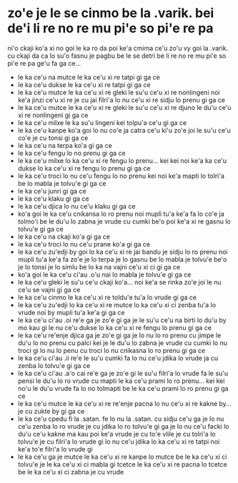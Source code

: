 zo'e je le se cinmo be la .varik. bei de'i li re no re mu pi'e so pi'e re pa
============================================================================

ni'o ckaji ko'a xi no goi le ka ro da poi ke'a cmima ce'u zo'u vy goi la .varik. cu ckaji da ca lo su'o fasnu je pagbu be le se detri be li re no re mu pi'e so pi'e re pa ge'u fa ga ce...

* le ka ce'u na mutce le ka ce'u xi re tatpi gi ga ce
* le ka ce'u dukse le ka ce'u xi re tatpi gi ga ce
* le ka ce'u mutce le ka ce'u xi re gleki le su'u ce'u xi re nonlingeni noi ke'a jinzi ce'u xi re je cu jai filri'a lo nu ce'u xi re sidju lo prenu gi ga ce
* le ka ce'u mutce le ka ce'u xi re gleki le su'u ce'u xi re djuno le du'u ce'u xi re nonlingeni gi ga ce
* le ka ce'u milxe le ka su'u lingeni kei tolpu'a ce'u gi ga ce
* le ka ce'u kanpe ko'a goi lo nu co'e ja catra ce'u ki'u zo'e joi le su'u ce'u co'e je cu tonsi gi ga ce
* le ka ce'u na terpa ko'a gi ga ce
* le ka ce'u fengu lo no prenu gi ga ce
* le ka ce'u milxe lo ka ce'u xi re fengu lo prenu... kei kei noi ke'a ka ce'u dukse lo ka ce'u xi re fengu lo prenu gi ga ce
* le ka ce'u troci lo nu ce'u fengu lo no prenu kei noi ke'a mapti lo tolri'a be lo mabla je tolvu'e gi ga ce
* le ka ce'u junri gi ga ce
* le ka ce'u klaku gi ga ce
* le ka ce'u djica lo nu ce'u klaku gi ga ce
* ko'a goi le ka ce'u cnikansa lo ro prenu noi mupli tu'a ke'a fa lo co'e ja tolmo'i be le du'u lo zabna je vrude cu cumki be'o poi ke'a xi re gasnu lo tolvu'e gi ga ce
* le ka ce'u na ckaji ko'a gi ga ce
* le ka ce'u troci lo nu ce'u prane ko'a gi ga ce
* le ka ce'u zu'edji by goi lo ka ce'u xi re jai bandu je sidju lo ro prenu noi mupli tu'a ke'a fa zo'e je lo terpa je lo gasnu be lo mabla je tolvu'e be'o je lo tonsi je lo simlu be lo ka na vajni ce'u xi ci gi ga ce
* ko'a goi le ka ce'u ci'au .o'u nai lo mabla je tolvu'e gi ga ce
* le ka ce'u gleki le su'u ce'u ckaji ko'a... noi ke'a se rinka zo'e joi le nu ce'u se vajni gi ga ce
* le ka ce'u cinmo le ka ce'u xi re toldu'e tu'a lo vrude gi ga ce
* le ka ce'u zu'edji lo ka ce'u xi re mutce lo ka ce'u xi ci zenba tu'a lo vrude noi by mupli tu'a ke'a gi ga ce
* le ka ce'u ci'au .oi re'e ga je zo'e gi ga je le su'u ce'u na birti lo du'u by mo kau gi le nu ce'u dukse lo ka ce'u xi re fengu lo prenu gi ga ce
* le ka ce'u re'enje djica ga je zo'e gi ga je lo nu lo ro prenu cu jimpe le du'u lo no prenu cu palci kei je le du'u lo zabna je vrude cu cumki lo nu troci gi lo nu lo penu cu troci lo nu cnikasna lo ro prenu gi ga ce
* le ka ce'u ci'au .ii re'e le su'u cumki fa lo nu ce'u jdika lo vrude ja cu zenba lo tolvu'e gi ga ce
* le ka ce'u ci'au .a'o cai re'e ga je zo'e gi le su'u filri'a lo vrude fa le su'u pensi le du'u lo ro vrude cu mapti le ka ce'u prami lo ro prenu... kei kei no'u le du'u vrude fa lo no tolmapti be le ka ce'u prami lo ro prenu gi ga ce
* le ka ce'u mutce le ka ce'u xi re re'enje pacna lo nu ce'u xi re kakne by... je cu zukte by gi ga ce
* le ka ce'u cpedu fi la .satan. fe lo nu la .satan. cu sidju ce'u ga je lo nu ce'u zenba lo ro vrude je cu jdika lo ro tolvu'e gi ga je lo nu ce'u facki lo du'u ce'u kakne ma kau poi ke'a vrude je cu to'e vlile je cu tolri'a lo tolvu'e je cu filri'a lo vrude gi lo nu ce'u jdika lo ka ce'u xi re tatpi noi ke'a to'e filri'a lo vrude gi
* le ka ce'u ga je mutce le ka ce'u xi re kanpe lo mutce be le ka ce'u xi ci tolvu'e je le ka ce'u xi ci mabla gi tcetce le ka ce'u xi re pacna lo tcetce be le ka ce'u xi ci zabna je cu vrude

